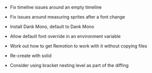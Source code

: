 * Fix timeline issues around an empty timeline
* Fix issues around measuring sprites after a font change
* Install Dank Mono, default to Dank Mono
* Allow default font override in an environment variable
* Work out how to get Remotion to work with it without copying files
* Re-create with solid

* Consider using bracket nesting level as part of the diffing
